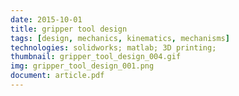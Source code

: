 ```yaml
---
date: 2015-10-01
title: gripper tool design
tags: [design, mechanics, kinematics, mechanisms]
technologies: solidworks; matlab; 3D printing; 
thumbnail: gripper_tool_design_004.gif
img: gripper_tool_design_001.png
document: article.pdf
---
```

